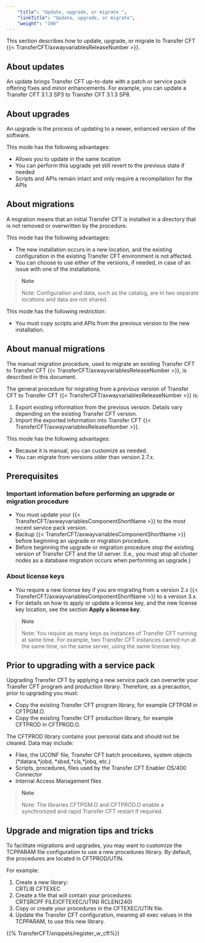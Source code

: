 ```yaml
---
    "title": "Update, upgrade, or migrate ",
    "linkTitle": "Update, upgrade, or migrate",
    "weight": "190"
---
```

This section describes how to update, upgrade, or migrate to Transfer CFT {{< TransferCFT/axwayvariablesReleaseNumber  >}}.

About updates
-------------

An update brings Transfer CFT up-to-date with a patch or service pack offering fixes and minor enhancements. For example, you can update a Transfer CFT 3.1.3 SP3 to Transfer CFT 3.1.3 SP8.

About upgrades
--------------

An upgrade is the process of updating to a newer, enhanced version of the software.

This mode has the following advantages:

- Allows you to update in the same location
- You can perform this upgrade yet still revert to the previous state if needed
- Scripts and APIs remain intact and only require a recompilation for the APIs

About migrations
----------------

A migration means that an initial Transfer CFT is installed in a directory that is not removed or overwritten by the procedure.

This mode has the following advantages:

- The new installation occurs in a new location, and the existing configuration in the existing Transfer CFT environment is not affected.
- You can choose to use either of the versions, if needed, in case of an issue with one of the installations.

> **Note**
>
> Note: Configuration and data, such as the catalog, are in two separate locations and data are not shared.

This mode has the following restriction:

- You must copy scripts and APIs from the previous version to the new installation.

About manual migrations
-----------------------

The manual migration procedure, used to migrate an existing Transfer CFT to Transfer CFT {{< TransferCFT/axwayvariablesReleaseNumber  >}}, is described in this document.

The general procedure for migrating from a previous version of Transfer CFT to Transfer CFT {{< TransferCFT/axwayvariablesReleaseNumber  >}} is:

1. Export existing information from the previous version. Details vary depending on the existing Transfer CFT version.
1. Import the exported information into Transfer CFT {{< TransferCFT/axwayvariablesReleaseNumber  >}}.

This mode has the following advantages:

- Because it is manual, you can customize as needed.
- You can migrate from versions older than version 2.7.x.

Prerequisites
-------------

### Important information before performing an upgrade or migration procedure

- You must update your {{< TransferCFT/axwayvariablesComponentShortName  >}} to the most recent service pack version.
- Backup {{< TransferCFT/axwayvariablesComponentShortName  >}} before beginning an upgrade or migration procedure.
- Before beginning the upgrade or migration procedure stop the existing version of Transfer CFT and the UI server. (I.e., you must stop all cluster nodes as a database migration occurs when performing an upgrade.)

### About license keys

- You require a new license key if you are migrating from a version 2.x {{< TransferCFT/axwayvariablesComponentShortName  >}} to a version 3.x.
- For details on how to apply or update a license key, and the new license key location, see the section **Apply a license key**.

> **Note**
>
> Note: You require as many keys as instances of Transfer CFT running at same time. For example, two Transfer CFT instances cannot run at the same time, on the same server, using the same license key.

Prior to upgrading with a service pack
--------------------------------------

Upgrading Transfer CFT by applying a new service pack can overwrite your Transfer CFT program and production library. Therefore, as a precaution, prior to upgrading you must:     

- Copy the existing Transfer CFT program library, for example CFTPGM in CFTPGM.O.
- Copy the existing Transfer CFT production library, for example CFTPROD in CFTPROD.O.

The CFTPROD library contains your personal data and should not be cleared. Data may include:

- Files, the UCONF file, Transfer CFT batch procedures, system objects (\*datara,\*jobd, \*sbsd,\*cls,\*jobq, etc.)
- Scripts, procedures, files used by the Transfer CFT Enabler OS/400 Connector
- Internal Access Management files

> **Note**
>
> Note: The libraries CFTPGM.O and CFTPROD.O enable a synchronized and rapid Transfer CFT restart if required.

Upgrade and migration tips and tricks
-------------------------------------

To facilitate migrations and upgrades, you may want to customize the TCPPARAM file configuration to use a new procedures library. By default, the procedures are located in CFTPROD/UTIN.

For example:

1. Create a new library:  
    CRTLIB CFTEXEC
1. Create a file that will contain your procedures:  
    CRTSRCPF FILE(CFTEXEC/UTIN) RCLEN(240)
1. Copy or create your procedures in the CFTEXEC/UTIN file.
1. Update the Transfer CFT configuration, meaning all exec values in the TCPPARAM, to use this new library.

{{% TransferCFT/snippets/register_w_cft%}}
